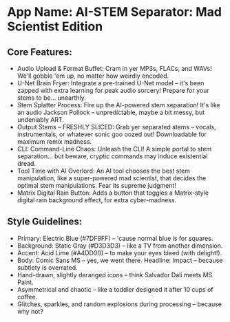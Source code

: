# **App Name**: AI-STEM Separator: Mad Scientist Edition

## Core Features:

- Audio Upload & Format Buffet: Cram in yer MP3s, FLACs, and WAVs! We'll gobble 'em up, no matter how weirdly encoded.
- U-Net Brain Fryer: Integrate a pre-trained U-Net model – it's been zapped with extra learning for peak audio sorcery! Prepare for your stems to be… unearthly.
- Stem Splatter Process: Fire up the AI-powered stem separation! It's like an audio Jackson Pollock – unpredictable, maybe a bit messy, but undeniably ART.
- Output Stems – FRESHLY SLICED: Grab yer separated stems – vocals, instrumentals, or whatever sonic goo oozed out! Downloadable for maximum remix madness.
- CLI: Command-Line Chaos: Unleash the CLI! A simple portal to stem separation… but beware, cryptic commands may induce existential dread.
- Tool Time with AI Overlord: An AI tool chooses the best stem manipulation, like a super-powered mad scientist, that decides the optimal stem manipulations. Fear its supreme judgment!
- Matrix Digital Rain Button: Adds a button that toggles a Matrix-style digital rain background effect, for extra cyber-madness.

## Style Guidelines:

- Primary: Electric Blue (#7DF9FF) – 'cause normal blue is for squares.
- Background: Static Gray (#D3D3D3) – like a TV from another dimension.
- Accent: Acid Lime (#A4DD00) – to make your eyes bleed (with delight!).
- Body: Comic Sans MS – yes, we went there. Headline: Impact – because subtlety is overrated.
- Hand-drawn, slightly deranged icons – think Salvador Dali meets MS Paint.
- Asymmetrical and chaotic – like a toddler designed it after 10 cups of coffee.
- Glitches, sparkles, and random explosions during processing – because why not?